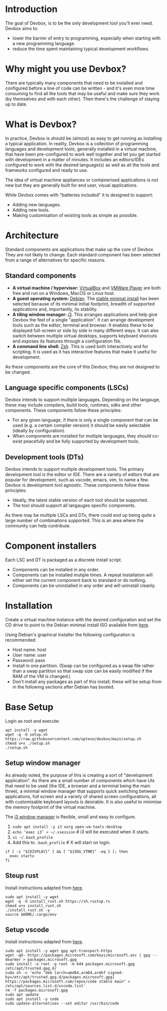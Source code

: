 # Introduction
The goal of Devbox, is to be the only development tool you'll ever need. Devbox aims to:
- lower the barrier of entry to programming, especially when starting with a new programming language.
- reduce the time spent maintaining typical development workflows.

# Why might you use Devbox?
There are typically many components that need to be installed and configured before a line of code can be written - and it's even more time consuming to find all the tools that may be useful and make sure they work (by themselves and with each other). Then there's the challenge of staying up to date.

# What is Devbox?
In practice, Devbox is should be (almost) as easy to get running as installing a typical application. In reality, Devbox is a collection of programming languages and development tools, generally installed in a virtual machine, that have been pre-configured to work well together and let you get started with development in a matter of minutes. It includes an editors/IDEs configured to work with the desired language(s) as well as all the tools and framworks configured and ready to use.

The idea of virtual machine appliances or containerised applications is not new but they are generally built for end user, visual applications.

While Devbox comes with "batteries included" it is designed to support:
- Adding new languages.
- Adding new tools.
- Making customisation of existing tools as simple as possible.

# Architecture
Standard components are applications that make up the core of Devbox. They are not likely to change. Each standard component has been selected from a range of alternatives for specific reasons.

## Standard components
- **A virtual machine / hypervisor:** [VirtualBox](https://www.virtualbox.org/) and [VMWare Player](https://www.vmware.com/au/products/workstation-player.html) are both free and run on a Windows, MacOS or Linux host.
- **A guest operating system:** [Debian](https://www.debian.org/). The [stable minimal install](https://www.debian.org/CD/netinst/) has been selected because of its minimal initial footprint, breadth of supported applications and, importantly, its stability.
- **A tiling window manager:** [i3](https://i3wm.org/). This arranges applications and help give Devbox the feel of a single "application". It can arrange development tools such as the editor, terminal and browser. It enables these to be displayed full-screen or side by side in many different ways. It can also switch between multiple virtual desktops, supports keyboard shorcuts and exposes its features through a configuration file.
- **A command line shell:** [Zsh](https://www.zsh.org/). This is used both interactively and for scripting. It is used as it has interactive features that make it useful for development.

As these components are the core of this Devbox; they are not designed to be changed.

## Language specific components (LSCs)
Devbox intends to support mulitple languages. Depending on the langauge, these may include compilers, build tools, runtimes, sdks and other components. These components follow these principles:
- For any given language, if there is only a single component that can be used (e.g. a certain compiler version) it should be easily selectable (ideally by configuration). 
- When components are installed for multiple languages, they should co-exist peacefully and be fully supported by development tools.

## Development tools (DTs)
Devbox intends to support multiple development tools. The primary development tool is the editor or IDE. There are a variety of editors that are popular for development, such as vscode, emacs, vim, to name a few. Devbox is development tool agnostic. These components follow these principles:
- Ideally, the latest stable version of each tool should be supported.
- The tool should support all langauges specific components.

As there may be multiple LSCs and DTs, there could end up being quite a large number of combinations supported. This is an area where the community can help contribute.

# Component installers
Each LSC and DT is packaged as a discrete install script.
- Components can be installed in any order.
- Components can be installed mutiple times. A repeat installation will either set the current component back to standard or do nothing.
- Components can be uninstalled in any order and will uninstall cleanly.

# Installation
Create a virtual machine instance with the desired configuration and set the CD drive to point to the Debian minimal install ISO available from [here](https://www.debian.org/CD/netinst/).

Using Debian's graphical installer the following configuration is recommended:
- Host name: host
- User name: user
- Password: pass
- Install in one partition. (Swap can be configured as a swap file rather than a swap partition so that swap size can be easily modified if the RAM of the VM is changed.)
- Don't install any packages as part of this install; these will be setup from in the following sections after Debian has booted.

# Base Setup
Login as root and execute:

```
apt install -y wget
wget -q -O setup.sh https://raw.githubusercontent.com/optevo/devbox/main/setup.sh
chmod u+x ./setup.sh
./setup.sh

```

## Setup window manager
As already noted, the purpose of this is creating a sort of "development application". As there are a small number of components which have UIs that need to be used (the IDE, a browser and a terminal being the main three), a minimal window manager that supports quick switching between applications, full screen and a variety of shared screen configurations, all with customisable keyboard layouts is desirable. It is also useful to minimise the memory footprint of the virtual machine.

The [i3 window manager](https://i3wm.org/) is flexible, small and easy to configure.
1. `sudo apt install -y i3 xorg open-vm-tools-desktop`
2. `echo ‘exec i3’ > ~/.xsession` # i3 will be executed when X starts.
3. `vi ~/.bash_profile`
4. Add this to `.bash_profile` # X will start on login.
```
if [ -z "${DISPLAY}" ] && [ "${XDG_VTNR}" -eq 1 ]; then
  exec startx
fi
```

## Steup rust
Install instructions adapted from [here](https://www.rust-lang.org/tools/install).
```
sudo apt install -y wget
wget -q -O install_rust.sh https://sh.rustup.rs
chmod u+x install_rust.sh
./install_rust.sh -y
source $HOME/.cargo/env
```

## Setup vscode
Install instructions adapted from [here](https://code.visualstudio.com/docs/setup/linux).
```
sudo apt install -y wget gpg apt-transport-https
wget -qO- https://packages.microsoft.com/keys/microsoft.asc | gpg --dearmor > packages.microsoft.gpg
sudo install -o root -g root -m 644 packages.microsoft.gpg /etc/apt/trusted.gpg.d/
sudo sh -c 'echo "deb [arch=amd64,arm64,armhf signed-by=/etc/apt/trusted.gpg.d/packages.microsoft.gpg] https://packages.microsoft.com/repos/code stable main" > /etc/apt/sources.list.d/vscode.list'
rm -f packages.microsoft.gpg
sudo apt update
sudo apt install -y code
sudo update-alternatives --set editor /usr/bin/code
```

